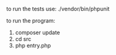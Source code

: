 to run the tests use: ./vendor/bin/phpunit

to run the program:

1. composer update
2. cd src
3. php entry.php